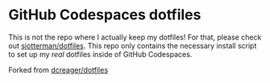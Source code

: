 # GitHub Codespaces dotfiles

This is not the repo where I actually keep my dotfiles!  For that, please check
out [sjotterman/dotfiles](https://github.com/sjotterman.dotfiles).  This repo only contains
the necessary install script to set up my _real_ dotfiles inside of GitHub
Codespaces.

Forked from [dcreager/dotfiles](https://github.com/dcreager/dotfiles)
